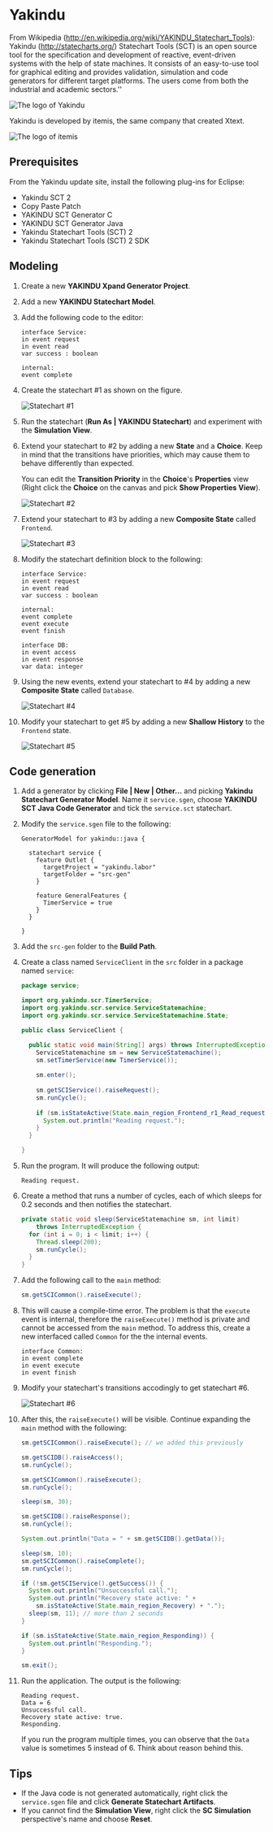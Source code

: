 Yakindu
=======

From Wikipedia (<http://en.wikipedia.org/wiki/YAKINDU_Statechart_Tools>): Yakindu (<http://statecharts.org/>) Statechart Tools (SCT) is an open source tool for the specification and development of reactive, event-driven systems with the help of state machines. It consists of an easy-to-use tool for graphical editing and provides validation, simulation and code generators for different target platforms. The users come from both the industrial and academic sectors.''

![The logo of Yakindu](img/yakindu/yakindu_logo.png)

Yakindu is developed by itemis, the same company that created Xtext.

![The logo of itemis](img/yakindu/itemis_logo.png)

Prerequisites
-------------

From the Yakindu update site, install the following plug-ins for Eclipse:

* Yakindu SCT 2
* Copy Paste Patch
* YAKINDU SCT Generator C
* YAKINDU SCT Generator Java
* Yakindu Statechart Tools (SCT) 2
* Yakindu Statechart Tools (SCT) 2 SDK


Modeling
--------

1. Create a new **YAKINDU Xpand Generator Project**.

1. Add a new **YAKINDU Statechart Model**.

1. Add the following code to the editor:

    ```
    interface Service:
    in event request
    in event read
    var success : boolean
    
    internal:
    event complete
    ```

1. Create the statechart #1 as shown on the figure.

    ![Statechart #1](img/yakindu/statechart_1.png)

1. Run the statechart (**Run As | YAKINDU Statechart**) and experiment with the **Simulation View**.

1. Extend your statechart to #2 by adding a new **State** and a **Choice**. Keep in mind that the transitions have priorities, which may cause them to behave differently than expected.
    
    You can edit the **Transition Priority** in the **Choice**'s **Properties** view (Right click the **Choice** on the canvas and pick **Show Properties View**).
    
    ![Statechart #2](img/yakindu/statechart_2.png)
    
1. Extend your statechart to #3 by adding a new **Composite State** called ``Frontend``.
    
    ![Statechart #3](img/yakindu/statechart_3.png)
    
1. Modify the statechart definition block to the following:

    ```
    interface Service:
    in event request
    in event read
    var success : boolean

    internal:
    event complete
    event execute
    event finish

    interface DB:
    in event access
    in event response
    var data: integer 
    ```
    
1. Using the new events, extend your statechart to #4 by adding a new **Composite State** called ``Database``.
    
    ![Statechart #4](img/yakindu/statechart_4.png)
    
1. Modify your statechart to get #5 by adding a new **Shallow History** to the ``Frontend`` state.
    
    ![Statechart #5](img/yakindu/statechart_5.png)

Code generation
---------------
    
1. Add a generator by clicking **File | New | Other...** and picking **Yakindu Statechart Generator Model**. Name it ``service.sgen``, choose **YAKINDU SCT Java Code Generator** and tick the ``service.sct`` statechart.
    
1. Modify the ``service.sgen`` file to the following:
    
    ```
    GeneratorModel for yakindu::java {

      statechart service {
        feature Outlet {
          targetProject = "yakindu.labor"
          targetFolder = "src-gen"
        }
          
        feature GeneralFeatures {
          TimerService = true
        }
      }
      
    }
    ```    
    
1. Add the ``src-gen`` folder to the **Build Path**.
    
1. Create a class named ``ServiceClient`` in the ``src`` folder in a package named ``service``:
    
    ```java
    package service;

    import org.yakindu.scr.TimerService;
    import org.yakindu.scr.service.ServiceStatemachine;
    import org.yakindu.scr.service.ServiceStatemachine.State;

    public class ServiceClient {

      public static void main(String[] args) throws InterruptedException {
        ServiceStatemachine sm = new ServiceStatemachine();
        sm.setTimerService(new TimerService());
        
        sm.enter();
        
        sm.getSCIService().raiseRequest();
        sm.runCycle();
        
        if (sm.isStateActive(State.main_region_Frontend_r1_Read_request)) {
          System.out.println("Reading request.");
        }
      }

    }
    ```
    
1. Run the program. It will produce the following output:

    ```
    Reading request.
    ```
    
    
1. Create a method that runs a number of cycles, each of which sleeps for 0.2 seconds and then notifies the statechart.

    ```java
    private static void sleep(ServiceStatemachine sm, int limit)
        throws InterruptedException {
      for (int i = 0; i < limit; i++) {
        Thread.sleep(200);
        sm.runCycle();
      }
    }
    ```
    
1. Add the following call to the ``main`` method:

    ```java
    sm.getSCICommon().raiseExecute();
    ```

1. This will cause a compile-time error. The problem is that the ``execute`` event is internal, therefore the ``raiseExecute()`` method is private and cannot be accessed from the ``main`` method. To address this, create a new interfaced called ``Common`` for the the internal events.
    
    ```
    interface Common:
    in event complete
    in event execute
    in event finish
    ```
    
1. Modify your statechart's transitions accodingly to get statechart #6.

    ![Statechart #6](img/yakindu/statechart_6.png)        
    
1. After this, the ``raiseExecute()`` will be visible. Continue expanding the ``main`` method with the following:
    
    ```java
    sm.getSCICommon().raiseExecute(); // we added this previously
    
    sm.getSCIDB().raiseAccess();
    sm.runCycle();
    
    sm.getSCICommon().raiseExecute();
    sm.runCycle();
    
    sleep(sm, 30);
    
    sm.getSCIDB().raiseResponse();
    sm.runCycle();

    System.out.println("Data = " + sm.getSCIDB().getData());
    
    sleep(sm, 10);
    sm.getSCICommon().raiseComplete();
    sm.runCycle();
    
    if (!sm.getSCIService().getSuccess()) {
      System.out.println("Unsuccessful call.");
      System.out.println("Recovery state active: " + 
        sm.isStateActive(State.main_region_Recovery) + ".");
      sleep(sm, 11); // more than 2 seconds
    }
    
    if (sm.isStateActive(State.main_region_Responding)) {
      System.out.println("Responding.");
    }
    
    sm.exit();
    ```
    
1. Run the application. The output is the following:
    
    ```
    Reading request.
    Data = 6
    Unsuccessful call.
    Recovery state active: true.
    Responding.
    ```

    If you run the program multiple times, you can observe that the ``Data`` value is sometimes 5 instead of 6. Think about reason behind this.
    
Tips
----

* If the Java code is not generated automatically, right click the ``service.sgen`` file and click **Generate Statechart Artifacts**.
* If you cannot find the **Simulation View**, right click the **SC Simulation** perspective's name and choose **Reset**.

